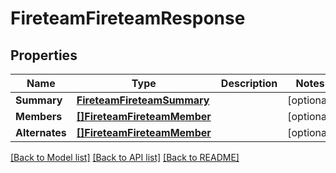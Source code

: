 # FireteamFireteamResponse

## Properties
Name | Type | Description | Notes
------------ | ------------- | ------------- | -------------
**Summary** | [**FireteamFireteamSummary**](Fireteam.FireteamSummary.md) |  | [optional] 
**Members** | [**[]FireteamFireteamMember**](Fireteam.FireteamMember.md) |  | [optional] 
**Alternates** | [**[]FireteamFireteamMember**](Fireteam.FireteamMember.md) |  | [optional] 

[[Back to Model list]](../README.md#documentation-for-models) [[Back to API list]](../README.md#documentation-for-api-endpoints) [[Back to README]](../README.md)


